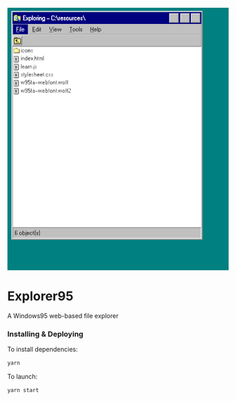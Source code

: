 ![Screenshot of Explorer95](/preview.png?raw=true)
# Explorer95
A Windows95 web-based file explorer

### Installing & Deploying
To install dependencies:
```sh
yarn
```

To launch:
```sh
yarn start
```